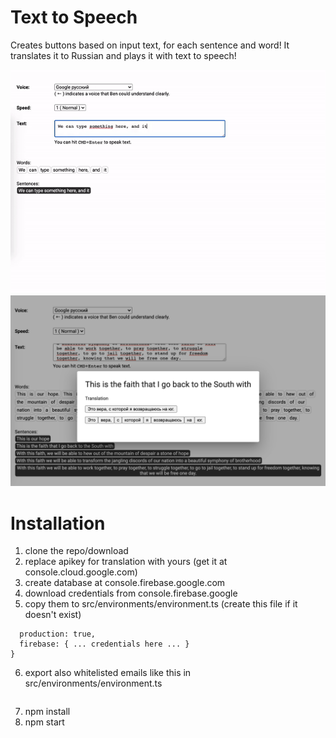 # Text to Speech
Creates buttons based on input text, for each sentence and word!
It translates it to Russian and plays it with text to speech!

<img src="src/assets/animation.gif">
<img src="src/assets/screenshot2.png">

# Installation
1. clone the repo/download
2. replace apikey for translation with yours (get it at console.cloud.google.com)
3. create database at console.firebase.google.com
4. download credentials from console.firebase.google
5. copy them to src/environments/environment.ts (create this file if it doesn't exist)
```export const environment = {
  production: true,
  firebase: { ... credentials here ... }
}
```  
6. export also whitelisted emails like this in src/environments/environment.ts   
```export const whitelistedEmails = [ ... emails here seperated by comma ... ]
```  
7. npm install
8. npm start
